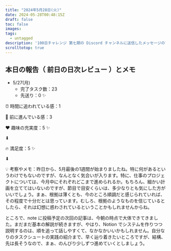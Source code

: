 ```yaml
---
title: "2024年5月28日(火)"
date: 2024-05-28T00:48:15Z
draft: false
toc: false
images:
tags: 
  - untagged
description: '100日チャレンジ 第七期の Discord チャンネルに送信したメッセージのアーカイブ'
scrolltotop: true
---
```


## 本日の報告（ 前日の日次レビュー ）とメモ

- 5/27(月)
  - 完了タスク数：23
  - 先送り：0 ✨

⏰ 時間に追われている感：1

💪 前に進んでいる感：3

❤️ 趣味の充実度：5 ✨

⬇︎

🔥 満足度：5 ✨

⬇︎

💡 考察やメモ：昨日から、5月最後の1週間が始まりましたね。特に何があるというわけでもないのですが、なんとなく気合いが入ります。特に、仕事のプロジェクトについては、今月中にそれぞれどこまで進められるか。もちろん、細かい計画を立ててはいないのですが、節目で目安くらいは、多少なりとも気にした方がいいでしょう。まぁ、根拠は薄くとも、今のところ順調だと感じられていれば、その程度で十分だとは思っています。むしろ、根拠のようなものを信じているとしたら、それは幻想に惑わされているということかもしれませんからね。

ところで、note に投稿予定の次回の記事は、今朝の時点で大体できてきました。まだまだ基本の解説が続きますが、やはり、Notion でシステムを作りつつ説明するのは、順を追って話しやすくて、なかなかいいかもしれません。自分なりのタスクシュートの実践の紹介まで、早く辿り着きたいところですが、結構、先は長そうなので、まぁ、のんびり少しずつ進めていくとしましょう。
